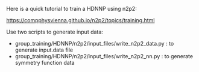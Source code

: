 Here is a quick tutorial to train a HDNNP using n2p2:

https://compphysvienna.github.io/n2p2/topics/training.html

Use two scripts to generate input data:

- group_training/HDNNP/n2p2/input_files/write_n2p2_data.py : to generate input.data file
- group_training/HDNNP/n2p2/input_files/write_n2p2_nn.py : to generate symmetry function data
